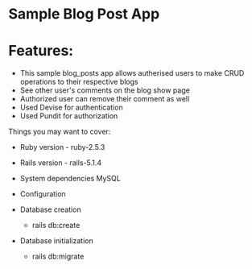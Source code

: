 # Sample Blog Post App

# Features:

* This sample blog_posts app allows autherised users to make CRUD operations to their
  respective blogs
* See other user's comments on the blog show page
* Authorized user can remove their comment as well
* Used Devise for authentication
* Used Pundit for authorization

Things you may want to cover:

* Ruby version - ruby-2.5.3
* Rails version - rails-5.1.4

* System dependencies
  MySQL

* Configuration

* Database creation
  * rails db:create

* Database initialization
  * rails db:migrate
